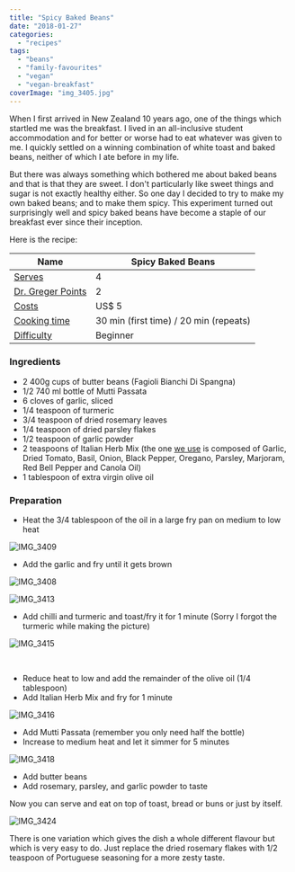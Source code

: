 ```yaml
---
title: "Spicy Baked Beans"
date: "2018-01-27"
categories: 
  - "recipes"
tags: 
  - "beans"
  - "family-favourites"
  - "vegan"
  - "vegan-breakfast"
coverImage: "img_3405.jpg"
---
```


When I first arrived in New Zealand 10 years ago, one of the things which startled me was the breakfast. I lived in an all-inclusive student accommodation and for better or worse had to eat whatever was given to me. I quickly settled on a winning combination of white toast and baked beans, neither of which I ate before in my life.

But there was always something which bothered me about baked beans and that is that they are sweet. I don't particularly like sweet things and sugar is not exactly healthy either. So one day I decided to try to make my own baked beans; and to make them spicy. This experiment turned out surprisingly well and spicy baked beans have become a staple of our breakfast ever since their inception.

Here is the recipe:

| Name | Spicy Baked Beans |
| --- | --- |
| [Serves](https://shalveena.com/serving-sizes/) | 4 |
| [Dr. Greger Points](https://shalveena.com/dr-greger-points/) | 2 |
| [Costs](https://shalveena.com/costs/) | US$ 5 |
| [Cooking time](https://shalveena.com/cooking-times/) | 30 min (first time) / 20 min (repeats) |
| [Difficulty](https://shalveena.com/difficulty-levels/) | Beginner |

### Ingredients

- 2 400g cups of butter beans (Fagioli Bianchi Di Spangna)
- 1/2 740 ml bottle of Mutti Passata
- 6 cloves of garlic, sliced
- 1/4 teaspoon of turmeric
- 3/4 teaspoon of dried rosemary leaves
- 1/4 teaspoon of dried parsley flakes
- 1/2 teaspoon of garlic powder
- 2 teaspoons of Italian Herb Mix (the one [we use](https://www.woolworths.com.au/Shop/ProductDetails/210354/hoyts-italian-herb-mix) is composed of Garlic, Dried Tomato, Basil, Onion, Black Pepper, Oregano, Parsley, Marjoram, Red Bell Pepper and Canola Oil)
- 1 tablespoon of extra virgin olive oil

### Preparation

- Heat the 3/4 tablespoon of the oil in a large fry pan on medium to low heat

![IMG_3409](images/img_3409.jpg)

- Add the garlic and fry until it gets brown

![IMG_3408](images/img_3408.jpg)

![IMG_3413](images/img_3413.jpg)

- Add chilli and turmeric and toast/fry it for 1 minute (Sorry I forgot the turmeric while making the picture)

![IMG_3415](images/img_34151.jpg)

 

- Reduce heat to low and add the remainder of the olive oil (1/4 tablespoon)
- Add Italian Herb Mix and fry for 1 minute

![IMG_3416](images/img_3416.jpg)

- Add Mutti Passata (remember you only need half the bottle)
- Increase to medium heat and let it simmer for 5 minutes

![IMG_3418](images/img_3418.jpg)

- Add butter beans
- Add rosemary, parsley, and garlic powder to taste

Now you can serve and eat on top of toast, bread or buns or just by itself.

![IMG_3424](images/img_3424.jpg)

There is one variation which gives the dish a whole different flavour but which is very easy to do. Just replace the dried rosemary flakes with 1/2 teaspoon of Portuguese seasoning for a more zesty taste.
